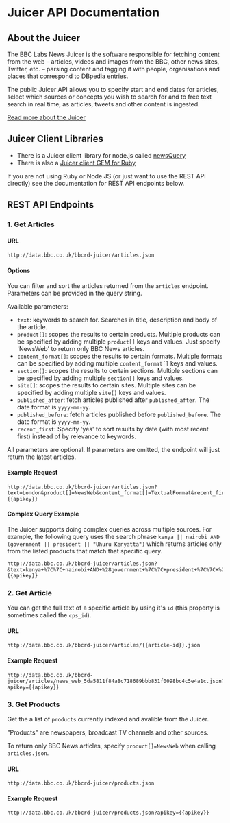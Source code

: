 #  Juicer API Documentation

## About the Juicer

The BBC Labs News Juicer is the software responsible for fetching content from the web – articles, videos and images from the BBC, other news sites, Twitter, etc. – parsing content and tagging it with people, organisations and places that correspond to DBpedia entries.

The public Juicer API allows you to specify start and end dates for articles, select which sources or concepts you wish to search for and to free text search in real time, as articles, tweets and other content is ingested.

[Read more about the Juicer](http://www.bbc.co.uk/partnersandsuppliers/connectedstudio/newslabs/projects/juicer.html)

## Juicer Client Libraries

* There is a Juicer client library for node.js called [newsQuery](https://www.npmjs.com/package/newsquery)
* There is also a [Juicer client GEM for Ruby](https://rubygems.org/gems/juicer-client)

If you are not using Ruby or Node.JS (or just want to use the REST API directly) see the documentation for REST API endpoints below.

## REST API Endpoints

### 1. Get Articles

#### URL

```
http://data.bbc.co.uk/bbcrd-juicer/articles.json
```

#### Options

You can filter and sort the articles returned from the `articles` endpoint. Parameters can be provided in the query string.

Available parameters:

* `text`: keywords to search for. Searches in title, description and body of the article.
* `product[]`: scopes the results to certain products. Multiple products can be specified by adding multiple `product[]` keys and values. Just specify 'NewsWeb' to return only BBC News articles.
* `content_format[]`: scopes the results to certain formats. Multiple formats can be specified by adding multiple `content_format[]` keys and values.
* `section[]`: scopes the results to certain sections. Multiple sections can be specified by adding multiple `section[]` keys and values.
* `site[]`: scopes the results to certain sites. Multiple sites can be specified by adding multiple `site[]` keys and values.
* `published_after`: fetch articles published after `published_after`. The date format is `yyyy-mm-yy`.
* `published_before`: fetch articles published before `published_before`. The date format is `yyyy-mm-yy`.
* `recent_first`: Specify 'yes' to sort results by date (with most recent first) instead of by relevance to keywords.

All parameters are optional. If parameters are omitted, the endpoint will just return the latest articles.

#### Example Request

```
http://data.bbc.co.uk/bbcrd-juicer/articles.json?text=London&product[]=NewsWeb&content_format[]=TextualFormat&recent_first=yes&apikey={{apikey}}
```

#### Complex Query Example

The Juicer supports doing complex queries across multiple sources. For example, the following query uses the search phrase `kenya || nairobi AND (government || president || "Uhuru Kenyatta")` which returns articles only from the listed products that match that specific query.

```
http://data.bbc.co.uk/bbcrd-juicer/articles.json?&text=kenya+%7C%7C+nairobi+AND+%28government+%7C%7C+president+%7C%7C+%22Uhuru+Kenyatta%22%29&product[]=DailyNewsEgypt&product[]=KenyaBroadcastingCorporation&product[]=TechMoran&product[]=NigerDeltaStandard&product[]=NationalElectionCommissionSudan&content_format[]=TextualFormat&recent_first=yes&apikey={{apikey}}
```

### 2. Get Article

You can get the full text of a specific article by using it's `id` (this property is sometimes called the `cps_id`).

#### URL

```
http://data.bbc.co.uk/bbcrd-juicer/articles/{{article-id}}.json
```

#### Example Request

```
http://data.bbc.co.uk/bbcrd-juicer/articles/news_web_5da5811f84a8c718689bbb831f0098bc4c5e4a1c.json?apikey={{apikey}}
```

### 3. Get Products

Get the a list of `products` currently indexed and avalible from the Juicer.

"Products" are newspapers, broadcast TV channels and other sources.

To return only BBC News articles, specify `product[]=NewsWeb` when calling `articles.json`.

#### URL

```
http://data.bbc.co.uk/bbcrd-juicer/products.json
```

#### Example Request

```
http://data.bbc.co.uk/bbcrd-juicer/products.json?apikey={{apikey}}
```